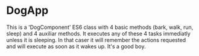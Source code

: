 # DogApp

This is a 'DogComponent' ES6 class with 4 basic methods (bark, walk, run, sleep) and 4 auxiliar methods. It executes any of these 4 tasks immediatly unless it is sleeping. In that caser it will remember the actions requested and will execute as soon as it wakes up. It's a good boy.